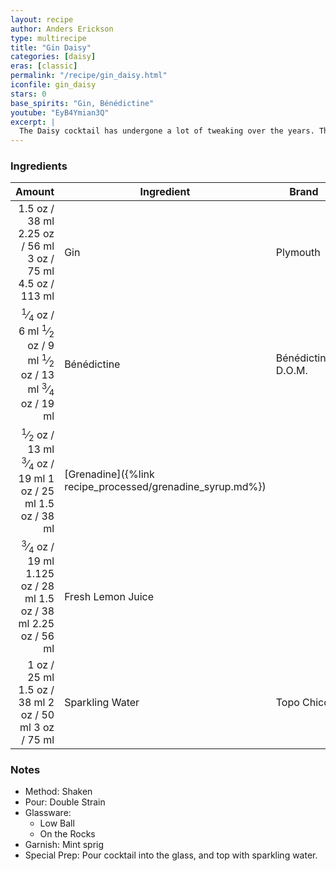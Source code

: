 ```yaml
---
layout: recipe
author: Anders Erickson
type: multirecipe
title: "Gin Daisy"
categories: [daisy]
eras: [classic]
permalink: "/recipe/gin_daisy.html"
iconfile: gin_daisy
stars: 0
base_spirits: "Gin, Bénédictine"
youtube: "EyB4Ymian3Q"
excerpt: |
  The Daisy cocktail has undergone a lot of tweaking over the years. The essential DNA of the Daisy involves adding a little soda water to a Sour (spirit, citrus, sweetener). Beyond that, though, you can take some liberties. Jerry Thomas called for shaved ice; Savoy, for cracked. Any number of base spirits have been used as a foundation, and depending on which source you read, the finished drink should be poured into a cocktail glass, pewter mug, Julep cup, large goblet or glass highball. Earlier recipes include orange cordial, but by the early 20th century, grenadine had become the traditional sweetening agent. All versions, however, agree that a Daisy should be cold, refreshing and garnished with seasonal fruit. The following recipes are representative of then older and more modern versions.
---
```


### Ingredients

|  Amount | Ingredient                                      | Brand              |
| ------: | ----------------------------------------------- | ------------------ |
|  <span class="onex active">1.5 oz  / 38 ml</span> <span class="onehalfx">2.25 oz  / 56 ml</span> <span class="twox">3 oz  / 75 ml</span> <span class="threex">4.5 oz  / 113 ml</span>| Gin                                             | Plymouth           |
| <span class="onex active"><sup>1</sup>&frasl;<sub>4</sub> oz  / 6 ml</span> <span class="onehalfx"><sup>1</sup>&frasl;<sub>2</sub> oz  / 9 ml</span> <span class="twox"><sup>1</sup>&frasl;<sub>2</sub> oz  / 13 ml</span> <span class="threex"><sup>3</sup>&frasl;<sub>4</sub> oz  / 19 ml</span>| Bénédictine                                     | Bénédictine D.O.M. |
|  <span class="onex active"><sup>1</sup>&frasl;<sub>2</sub> oz  / 13 ml</span> <span class="onehalfx"><sup>3</sup>&frasl;<sub>4</sub> oz  / 19 ml</span> <span class="twox">1 oz  / 25 ml</span> <span class="threex">1.5 oz  / 38 ml</span>| [Grenadine]({%link recipe_processed/grenadine_syrup.md%}) |
| <span class="onex active"><sup>3</sup>&frasl;<sub>4</sub> oz  / 19 ml</span> <span class="onehalfx">1.125 oz  / 28 ml</span> <span class="twox">1.5 oz  / 38 ml</span> <span class="threex">2.25 oz  / 56 ml</span>| Fresh Lemon Juice                               |
|    <span class="onex active">1 oz  / 25 ml</span> <span class="onehalfx">1.5 oz  / 38 ml</span> <span class="twox">2 oz  / 50 ml</span> <span class="threex">3 oz  / 75 ml</span>| Sparkling Water                                 | Topo Chico         |

### Notes

- Method: Shaken
- Pour: Double Strain
- Glassware:
  - Low Ball
  - On the Rocks
- Garnish: Mint sprig
- Special Prep: Pour cocktail into the glass, and top with sparkling water.
